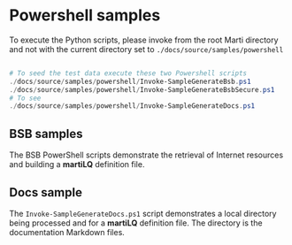 
# Powershell samples

To execute the Python scripts, please invoke from the root Marti directory and not 
with the current directory set to ``./docs/source/samples/powershell``

```powershell

# To seed the test data execute these two Powershell scripts
./docs/source/samples/powershell/Invoke-SampleGenerateBsb.ps1
./docs/source/samples/powershell/Invoke-SampleGenerateBsbSecure.ps1
# To see 
./docs/source/samples/powershell/Invoke-SampleGenerateDocs.ps1
```

## BSB samples

The BSB PowerShell scripts demonstrate the retrieval of Internet resources
and building a **martiLQ** definition file.

## Docs sample

The ``Invoke-SampleGenerateDocs.ps1`` script demonstrates a local directory
being processed and for a **martiLQ** definition file.  The directory is the 
documentation Markdown files.
